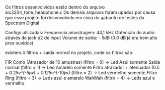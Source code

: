 Os filtros desenvolvidos estão dentro do arquivo aic3204_tone_headphone.c
Os demais arquivos foram upados por causa que esse projeto foi desenvolvido em cima do gabarito de testes da Spectrum Digital

Configs utilizadas:
Frequencia amostragem: 44,1 kHz
Obtenção do áudio: através do jack p2 de input
Volume de saída: - 5dB (0.0 dB já era bem alto pros ouvidos)

existem 4 filtros + saída normal no projeto, onde os filtros são:

FIR Comb (Atrasador de 10 amostras) (filtro = 0) -> Led Azul somente
Saída normal (filtro = 1) -> Led Amarelo somente
Filtro atrasador + atenuador (0.5 + 0.25*e^(-5jw) + 0.125*e^(-10jw) (filtro = 2) -> Led vermelho somente
Filtro Ring (filtro = 3) -> Leds azul e amarelo
WahWah (filtro = 4) -> Leds azul e vermelho
